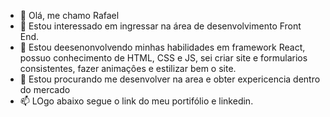 - 👋 Olá, me chamo Rafael
- 👀 Estou interessado em ingressar na área de desenvolvimento Front End. 
- 🌱 Estou deesenonvolvendo minhas habilidades em framework React, possuo conhecimento de HTML, CSS e JS, sei criar site e formularios consistentes, fazer animaçôes e estilizar bem o site.
- 💞️ Estou procurando me desenvolver na area e obter expericencia dentro do mercado 
- 📫 LOgo abaixo segue o link do meu portifólio e linkedin.

<!---
Rafael120908/Rafael120908 is a ✨ special ✨ repository because its `README.md` (this file) appears on your GitHub profile.
You can click the Preview link to take a look at your changes.
--->
